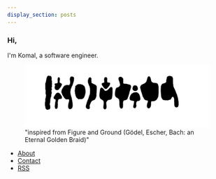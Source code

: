 ```yaml
---
display_section: posts
---
```


### Hi, 
I'm Komal, a software engineer.


<figure>
  <img style="max-width: 100%; width: auto; height: auto; border: 0px; box-shadow: 0 0 0" src="komal.png"">
  <figcaption>
  <medium>
    "inspired from Figure and Ground (Gödel, Escher, Bach: an Eternal Golden Braid)"
  </medium>
  </figcaption>
</figure>


* [About](/about)
* [Contact](/contact)
* [RSS](/posts/index.xml)
